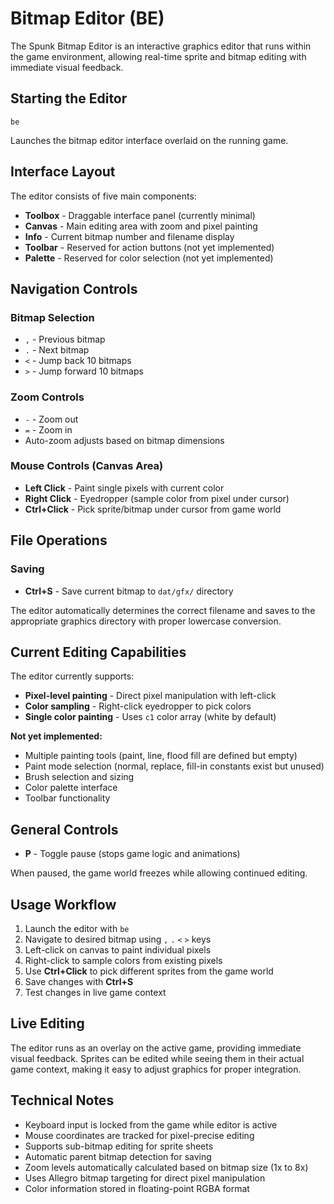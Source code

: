 # Bitmap Editor (BE)

The Spunk Bitmap Editor is an interactive graphics editor that runs within the game environment, allowing real-time sprite and bitmap editing with immediate visual feedback.

## Starting the Editor

```forth
be
```

Launches the bitmap editor interface overlaid on the running game.

## Interface Layout

The editor consists of five main components:

- **Toolbox** - Draggable interface panel (currently minimal)
- **Canvas** - Main editing area with zoom and pixel painting
- **Info** - Current bitmap number and filename display
- **Toolbar** - Reserved for action buttons (not yet implemented)
- **Palette** - Reserved for color selection (not yet implemented)

## Navigation Controls

### Bitmap Selection
- `,` - Previous bitmap
- `.` - Next bitmap  
- `<` - Jump back 10 bitmaps
- `>` - Jump forward 10 bitmaps

### Zoom Controls
- `-` - Zoom out
- `=` - Zoom in
- Auto-zoom adjusts based on bitmap dimensions

### Mouse Controls (Canvas Area)
- **Left Click** - Paint single pixels with current color
- **Right Click** - Eyedropper (sample color from pixel under cursor)
- **Ctrl+Click** - Pick sprite/bitmap under cursor from game world

## File Operations

### Saving
- **Ctrl+S** - Save current bitmap to `dat/gfx/` directory

The editor automatically determines the correct filename and saves to the appropriate graphics directory with proper lowercase conversion.

## Current Editing Capabilities

The editor currently supports:

- **Pixel-level painting** - Direct pixel manipulation with left-click
- **Color sampling** - Right-click eyedropper to pick colors
- **Single color painting** - Uses `c1` color array (white by default)

**Not yet implemented:**
- Multiple painting tools (paint, line, flood fill are defined but empty)
- Paint mode selection (normal, replace, fill-in constants exist but unused)
- Brush selection and sizing
- Color palette interface
- Toolbar functionality

## General Controls

- **P** - Toggle pause (stops game logic and animations)

When paused, the game world freezes while allowing continued editing.

## Usage Workflow

1. Launch the editor with `be`
2. Navigate to desired bitmap using `,` `.` `<` `>` keys
3. Left-click on canvas to paint individual pixels
4. Right-click to sample colors from existing pixels
5. Use **Ctrl+Click** to pick different sprites from the game world
6. Save changes with **Ctrl+S**
7. Test changes in live game context

## Live Editing

The editor runs as an overlay on the active game, providing immediate visual feedback. Sprites can be edited while seeing them in their actual game context, making it easy to adjust graphics for proper integration.

## Technical Notes

- Keyboard input is locked from the game while editor is active
- Mouse coordinates are tracked for pixel-precise editing
- Supports sub-bitmap editing for sprite sheets
- Automatic parent bitmap detection for saving
- Zoom levels automatically calculated based on bitmap size (1x to 8x)
- Uses Allegro bitmap targeting for direct pixel manipulation
- Color information stored in floating-point RGBA format